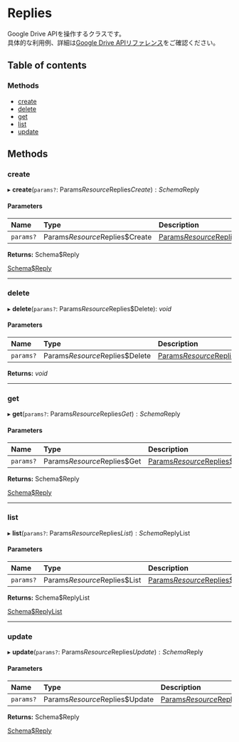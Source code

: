 # Replies


Google Drive APIを操作するクラスです。<br>具体的な利用例、詳細は[Google Drive APIリファレンス](https://developers.google.com/drive/api/v3/reference)をご確認ください。

## Table of contents

### Methods

- [create](replies.md#create)
- [delete](replies.md#delete)
- [get](replies.md#get)
- [list](replies.md#list)
- [update](replies.md#update)

## Methods

### create

▸ **create**(`params?`: Params$Resource$Replies$Create): Schema$Reply

#### Parameters

| Name | Type | Description |
| :------ | :------ | :------ |
| `params?` | Params$Resource$Replies$Create | <a href="https://googleapis.dev/nodejs/googleapis/66.0.0/drive/interfaces/Params$Resource$Replies$Create.html">Params$Resource$Replies$Create</a> |

**Returns:** Schema$Reply

<a href="https://googleapis.dev/nodejs/googleapis/66.0.0/drive/interfaces/Schema$Reply.html">Schema$Reply</a>

___

### delete

▸ **delete**(`params?`: Params$Resource$Replies$Delete): *void*

#### Parameters

| Name | Type | Description |
| :------ | :------ | :------ |
| `params?` | Params$Resource$Replies$Delete | <a href="https://googleapis.dev/nodejs/googleapis/66.0.0/drive/interfaces/Params$Resource$Replies$Delete-1.html">Params$Resource$Replies$Delete</a> |

**Returns:** *void*

___

### get

▸ **get**(`params?`: Params$Resource$Replies$Get): Schema$Reply

#### Parameters

| Name | Type | Description |
| :------ | :------ | :------ |
| `params?` | Params$Resource$Replies$Get | <a href="https://googleapis.dev/nodejs/googleapis/66.0.0/drive/interfaces/Params$Resource$Replies$Get-1.html">Params$Resource$Replies$Get</a> |

**Returns:** Schema$Reply

<a href="https://googleapis.dev/nodejs/googleapis/66.0.0/drive/interfaces/Schema$Reply.html">Schema$Reply</a>

___

### list

▸ **list**(`params?`: Params$Resource$Replies$List): Schema$ReplyList

#### Parameters

| Name | Type | Description |
| :------ | :------ | :------ |
| `params?` | Params$Resource$Replies$List | <a href="https://googleapis.dev/nodejs/googleapis/66.0.0/drive/interfaces/Params$Resource$Replies$List-1.html">Params$Resource$Replies$List</a> |

**Returns:** Schema$ReplyList

<a href="https://googleapis.dev/nodejs/googleapis/66.0.0/drive/interfaces/Schema$ReplyList.html">Schema$ReplyList</a>

___

### update

▸ **update**(`params?`: Params$Resource$Replies$Update): Schema$Reply

#### Parameters

| Name | Type | Description |
| :------ | :------ | :------ |
| `params?` | Params$Resource$Replies$Update | <a href="https://googleapis.dev/nodejs/googleapis/66.0.0/drive/interfaces/Params$Resource$Replies$Update-1.html">Params$Resource$Replies$Update</a> |

**Returns:** Schema$Reply

<a href="https://googleapis.dev/nodejs/googleapis/66.0.0/drive/interfaces/Schema$Reply.html">Schema$Reply</a>
